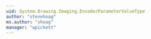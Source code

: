 ```yaml
---
uid: System.Drawing.Imaging.EncoderParameterValueType
author: "stevehoag"
ms.author: "shoag"
manager: "wpickett"
---
```

